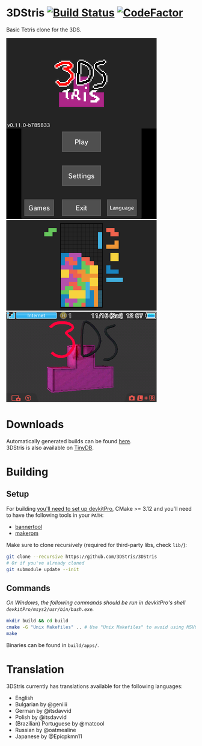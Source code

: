 # 3DStris [![Build Status][travis-badge]][travis-url] [![CodeFactor][codefactor-badge]][codefactor-url]
Basic Tetris clone for the 3DS.

<p float="left">
	<img src="resources/screenshots/mainmenu.png" width="400px"/>
	<img src="resources/screenshots/ingame.png" width="400px"/>
	<img src="resources/screenshots/banner.png" width="400px"/>
</p>

# Downloads
Automatically generated builds can be found [here][releases-url].  
3DStris is also available on [TinyDB][tinydb-url].

# Building
## Setup
For building [you'll need to set up devkitPro][devkitpro-setup], CMake >= 3.12 and you'll need to have the following tools in your `PATH`:
- [bannertool][bannertool-url]
- [makerom][makerom-url]

Make sure to clone recursively (required for third-party libs, check `lib/`):
```bash
git clone --recursive https://github.com/3DStris/3DStris
# Or if you've already cloned
git submodule update --init
```
## Commands
*On Windows, the following commands should be run in devkitPro's shell `devkitPro/msys2/usr/bin/bash.exe`.*
```bash
mkdir build && cd build
cmake -G "Unix Makefiles" .. # Use "Unix Makefiles" to avoid using MSVC on Windows
make
```
Binaries can be found in `build/apps/`.

# Translation
3DStris currently has translations available for the following languages:
* English
* Bulgarian by @geniiii
* German by @itsdavvid
* Polish by @itsdavvid
* (Brazilian) Portuguese by @matcool
* Russian by @oatmealine
* Japanese by @Epicpkmn11

[devkitpro-setup]: https://www.3dbrew.org/wiki/Setting_up_Development_Environment
[makerom-url]: https://github.com/jakcron/Project_CTR
[bannertool-url]: https://github.com/Steveice10/bannertool
[releases-url]: https://github.com/3DStris/3DStris/releases
[travis-badge]: https://travis-ci.org/3DStris/3DStris.svg?branch=master
[travis-url]: https://travis-ci.org/3DStris/3DStris
[codefactor-badge]: https://www.codefactor.io/repository/github/3dstris/3dstris/badge
[codefactor-url]: https://www.codefactor.io/repository/github/3dstris/3dstris
[tinydb-url]: https://tinydb.eiphax.tech
